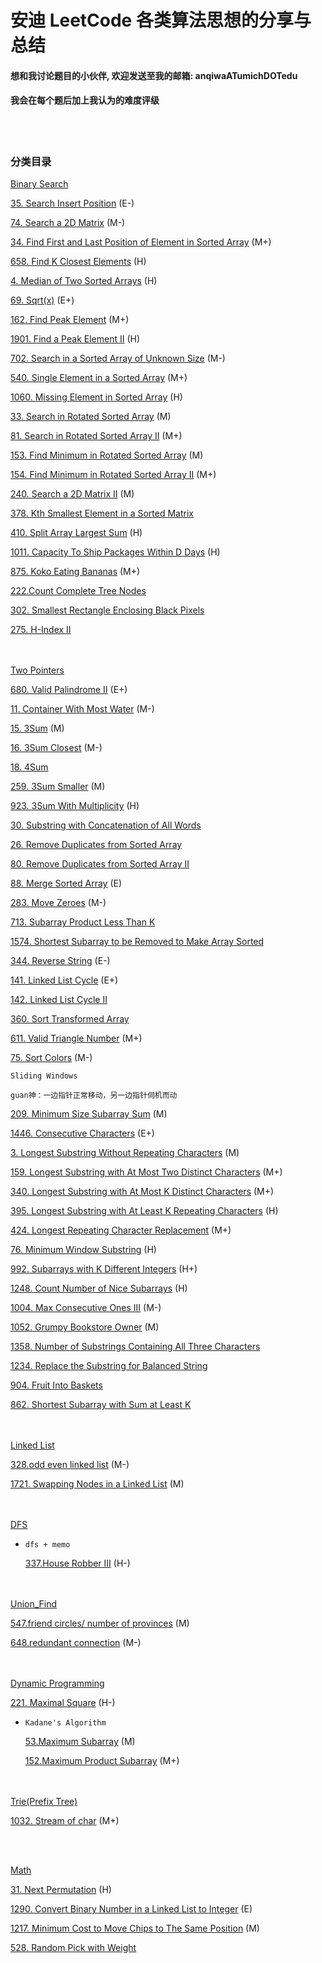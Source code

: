 # 安迪 LeetCode 各类算法思想的分享与总结

#### <b/>想和我讨论题目的小伙伴, 欢迎发送至我的邮箱: anqiwaATumichDOTedu</b>

#### <b/>我会在每个题后加上我认为的难度评级</b>

<br/><br/>

### <b/>分类目录</b>

[Binary Search](https://github.com/BLBT1/MyLeetcodeSolution/tree/master/Binary%20Search)

[35. Search Insert Position](https://github.com/BLBT1/MyLeetcodeSolution/tree/master/Binary%20Search/35.%20Search%20Insert%20Position) (E-)

[74. Search a 2D Matrix](https://github.com/BLBT1/MyLeetcodeSolution/tree/master/Binary%20Search/74.%20Search%20a%202D%20Matrix) (M-)

[34. Find First and Last Position of Element in Sorted Array](https://github.com/BLBT1/MyLeetcodeSolution/tree/master/Binary%20Search/34.%20Find%20First%20and%20Last%20Position%20of%20Element%20in%20Sorted%20Array) (M+)

[658. Find K Closest Elements](https://github.com/BLBT1/MyLeetcodeSolution/tree/master/Binary%20Search/658.%20Find%20K%20Closest%20Elements) (H)

[4. Median of Two Sorted Arrays](https://github.com/BLBT1/MyLeetcodeSolution/tree/master/Binary%20Search/4.%20Median%20of%20Two%20Sorted%20Arrays) (H)

[69. Sqrt(x)](https://github.com/BLBT1/MyLeetcodeSolution/tree/master/Binary%20Search/69.%20Sqrt(x)) (E+)

[162. Find Peak Element](https://github.com/BLBT1/MyLeetcodeSolution/tree/master/Binary%20Search/162.%20Find%20Peak%20Element) (M+)

[1901. Find a Peak Element II](https://github.com/BLBT1/MyLeetcodeSolution/tree/master/Binary%20Search/1901.%20Find%20a%20Peak%20Element%20II) (H)

[702. Search in a Sorted Array of Unknown Size](https://github.com/BLBT1/MyLeetcodeSolution/tree/master/Binary%20Search/702.%20Search%20in%20a%20Sorted%20Array%20of%20Unknown%20Size) (M-)

[540. Single Element in a Sorted Array](https://github.com/BLBT1/MyLeetcodeSolution/tree/master/Binary%20Search/540.%20Single%20Element%20in%20a%20Sorted%20Array) (M+)

[1060. Missing Element in Sorted Array](https://github.com/BLBT1/MyLeetcodeSolution/tree/master/Binary%20Search/1060.%20Missing%20Element%20in%20Sorted%20Array) (H)

[33. Search in Rotated Sorted Array](https://github.com/BLBT1/MyLeetcodeSolution/tree/master/Binary%20Search/33.%20Search%20in%20Rotated%20Sorted%20Array) (M)

[81. Search in Rotated Sorted Array II](https://github.com/BLBT1/MyLeetcodeSolution/tree/master/Binary%20Search/81.%20Search%20in%20Rotated%20Sorted%20Array%20II) (M+)

[153. Find Minimum in Rotated Sorted Array](https://github.com/BLBT1/MyLeetcodeSolution/tree/master/Binary%20Search/153.%20Find%20Minimum%20in%20Rotated%20Sorted%20Array) (M)

[154. Find Minimum in Rotated Sorted Array II](https://github.com/BLBT1/MyLeetcodeSolution/tree/master/Binary%20Search/154.%20Find%20Minimum%20in%20Rotated%20Sorted%20Array%20II) (M+)

[240. Search a 2D Matrix II](https://github.com/BLBT1/MyLeetcodeSolution/tree/master/Binary%20Search/240.%20Search%20a%202D%20Matrix%20II) (M)

[378. Kth Smallest Element in a Sorted Matrix]()

[410. Split Array Largest Sum](https://github.com/BLBT1/MyLeetcodeSolution/tree/master/Two%20Pointers/410.%20Split%20Array%20Largest%20Sum) (H)

[1011. Capacity To Ship Packages Within D Days](https://github.com/BLBT1/MyLeetcodeSolution/tree/master/Two%20Pointers/1011.%20Capacity%20To%20Ship%20Packages%20Within%20D%20Days) (H)

[875. Koko Eating Bananas](https://github.com/BLBT1/MyLeetcodeSolution/tree/master/Binary%20Search/875.%20Koko%20Eating%20Bananas) (M+)

[222.Count Complete Tree Nodes]()

[302. Smallest Rectangle Enclosing Black Pixels]()

[275. H-Index II]()

<br/></br>
[Two Pointers](https://github.com/BLBT1/MyLeetcodeSolution/tree/master/Two%20Pointers)

[680. Valid Palindrome II]() (E+)

[11. Container With Most Water](https://github.com/BLBT1/MyLeetcodeSolution/tree/master/Two%20Pointers/11.%20Container%20With%20Most%20Water) (M-)

[15. 3Sum](https://github.com/BLBT1/MyLeetcodeSolution/tree/master/Two%20Pointers/15.%203Sum) (M)

[16. 3Sum Closest](https://github.com/BLBT1/MyLeetcodeSolution/tree/master/Two%20Pointers/16.%203Sum%20Closest) (M-)

[18. 4Sum]()

[259. 3Sum Smaller](https://github.com/BLBT1/MyLeetcodeSolution/tree/master/Two%20Pointers/259.%203Sum%20Smaller) (M)

[923. 3Sum With Multiplicity](https://github.com/BLBT1/MyLeetcodeSolution/tree/master/Two%20Pointers/923.%203Sum%20With%20Multiplicity) (H)

[30. Substring with Concatenation of All Words]()

[26. Remove Duplicates from Sorted Array]()

[80. Remove Duplicates from Sorted Array II]()

[88. Merge Sorted Array]() (E)

[283. Move Zeroes](https://github.com/BLBT1/MyLeetcodeSolution/tree/master/Two%20Pointers/283.%20Move%20Zeroes) (M-)

[713. Subarray Product Less Than K]()

[1574. Shortest Subarray to be Removed to Make Array Sorted]()

[344. Reverse String](https://github.com/BLBT1/MyLeetcodeSolution/tree/master/Two%20Pointers/344.%20Reverse%20String) (E-)

[141. Linked List Cycle](https://github.com/BLBT1/MyLeetcodeSolution/tree/master/Two%20Pointers/141.%20Linked%20List%20Cycle) (E+)

[142. Linked List Cycle II]()

[360. Sort Transformed Array]()

[611. Valid Triangle Number](https://github.com/BLBT1/MyLeetcodeSolution/tree/master/Two%20Pointers/611.%20Valid%20Triangle%20Number) (M+)

[75. Sort Colors](https://github.com/BLBT1/MyLeetcodeSolution/tree/master/Two%20Pointers/75.%20Sort%20Colors) (M-)

  ```Sliding Windows```
  
  ```guan神：一边指针正常移动，另一边指针伺机而动```

  [209. Minimum Size Subarray Sum](https://github.com/BLBT1/MyLeetcodeSolution/tree/master/Two%20Pointers/209.%20Minimum%20Size%20Subarray%20Sum) (M)
  
  [1446. Consecutive Characters](https://github.com/BLBT1/MyLeetcodeSolution/tree/master/Two%20Pointers/1446.%20Consecutive%20Characters) (E+)

  [3. Longest Substring Without Repeating Characters](https://github.com/BLBT1/MyLeetcodeSolution/tree/master/Two%20Pointers/3.%20Longest%20Substring%20Without%20Repeating%20Characters) (M)

  [159. Longest Substring with At Most Two Distinct Characters](https://github.com/BLBT1/MyLeetcodeSolution/tree/master/Two%20Pointers/159.%20Longest%20Substring%20with%20At%20Most%20Two%20Distinct%20Characters) (M+)

  [340. Longest Substring with At Most K Distinct Characters](https://github.com/BLBT1/MyLeetcodeSolution/tree/master/Two%20Pointers/340.%20Longest%20Substring%20with%20At%20Most%20K%20Distinct%20Characters) (M+)

  [395. Longest Substring with At Least K Repeating Characters](https://github.com/BLBT1/MyLeetcodeSolution/tree/master/Two%20Pointers/395.%20Longest%20Substring%20with%20At%20Least%20K%20Repeating%20Characters) (H)

  [424. Longest Repeating Character Replacement](https://github.com/BLBT1/MyLeetcodeSolution/tree/master/Two%20Pointers/424.%20Longest%20Repeating%20Character%20Replacement) (M+)

  [76. Minimum Window Substring](https://github.com/BLBT1/MyLeetcodeSolution/tree/master/Two%20Pointers/76.%20Minimum%20Window%20Substring) (H)

  [992. Subarrays with K Different Integers](https://github.com/BLBT1/MyLeetcodeSolution/tree/master/Two%20Pointers/992.%20Subarrays%20with%20K%20Different%20Integers) (H+)

  [1248. Count Number of Nice Subarrays](https://github.com/BLBT1/MyLeetcodeSolution/tree/master/Two%20Pointers/1248.%20Count%20Number%20of%20Nice%20Subarrays) (H)

  [1004. Max Consecutive Ones III](https://github.com/BLBT1/MyLeetcodeSolution/tree/master/Two%20Pointers/1004.%20Max%20Consecutive%20Ones%20III) (M-)

  [1052. Grumpy Bookstore Owner](https://github.com/BLBT1/MyLeetcodeSolution/tree/master/Two%20Pointers/1052.%20Grumpy%20Bookstore%20Owner) (M)

  [1358. Number of Substrings Containing All Three Characters]()

  [1234. Replace the Substring for Balanced String]()

  [904. Fruit Into Baskets]()

  [862. Shortest Subarray with Sum at Least K]()
  
<br/> </br>
[Linked List](https://github.com/BLBT1/MyLeetcodeSolution/tree/master/Linked%20List)

[328.odd even linked list](https://github.com/BLBT1/MyLeetcodeSolution/tree/master/Linked%20List/328%20odd%20even%20Linked%20List) (M-)

[1721. Swapping Nodes in a Linked List](https://github.com/BLBT1/MyLeetcodeSolution/tree/master/Linked%20List/1721.%20Swapping%20Nodes%20in%20a%20Linked%20List) (M)

<br/><br>
[DFS](https://github.com/BLBT1/MyLeetcodeSolution/tree/master/Dfs)

- ```dfs + memo```

  [337.House Robber III](https://github.com/BLBT1/MyLeetcodeSolution/tree/master/Dfs/337.%20House%20Robber%20III) (H-)

<br/></br>
[Union_Find](https://github.com/BLBT1/MyLeetcodeSolution/tree/master/Union_Find)

[547.friend circles/ number of provinces](https://github.com/BLBT1/MyLeetcodeSolution/tree/master/Union_Find/547.Friend-Circles) (M)

[648.redundant connection](https://github.com/BLBT1/MyLeetcodeSolution/tree/master/Union_Find/684.Redundant-Connection) (M-)

<br/> </br>
[Dynamic Programming](https://github.com/BLBT1/MyLeetcodeSolution/tree/master/Dynamic%20Programming)

[221. Maximal Square](https://github.com/BLBT1/MyLeetcodeSolution/tree/master/Dynamic%20Programming/221.%20max%20square) (H-)

- ```Kadane's Algorithm```

  [53.Maximum Subarray](https://github.com/BLBT1/MyLeetcodeSolution/tree/master/Dynamic%20Programming/53.%20max%20subarray) (M)

  [152.Maximum Product Subarray](https://github.com/BLBT1/MyLeetcodeSolution/tree/master/Dynamic%20Programming/152%20max%20product%20subarray) (M+)

<br/></br>
[Trie(Prefix Tree)](https://github.com/BLBT1/MyLeetcodeSolution/tree/master/Trie)

[1032. Stream of char](https://github.com/BLBT1/MyLeetcodeSolution/tree/master/Trie/1032.%20stream%20of%20char) (M+)

<br/><br>

[Math](https://github.com/BLBT1/MyLeetcodeSolution/tree/master/Math)

[31. Next Permutation](https://github.com/BLBT1/MyLeetcodeSolution/tree/master/Math/31.%20Next%20Permutation) (H)

[1290. Convert Binary Number in a Linked List to Integer](https://github.com/BLBT1/MyLeetcodeSolution/tree/master/Math/1290.%20Convert%20Binary%20Number%20in%20a%20Linked%20List%20to%20Integer) (E)

[1217. Minimum Cost to Move Chips to The Same Position](https://github.com/BLBT1/MyLeetcodeSolution/tree/master/Math/1217.%20Minimum%20Cost%20to%20Move%20Chips%20to%20The%20Same%20Position) (M)

[528. Random Pick with Weight]()
